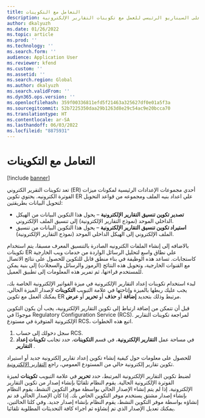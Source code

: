 ```yaml
---
title: التعامل مع التكوينات
description: تور هذه المقالة نظرة عامة على السيناريو الرئيسي للعمل مع تكوينات التقارير الإلكترونية (ER) من مساحة عمل ميزات العولمة.
author: dkalyuzh
ms.date: 01/26/2022
ms.topic: article
ms.prod: ''
ms.technology: ''
ms.search.form: ''
audience: Application User
ms.reviewer: kfend
ms.custom: ''
ms.assetid: ''
ms.search.region: Global
ms.author: dkalyuzh
ms.search.validFrom: ''
ms.dyn365.ops.version: ''
ms.openlocfilehash: 359f00336811efd5f21463a325627df0e01a5f3a
ms.sourcegitcommit: 52b7225350daa29b1263d8e29c54ac9e20bcca70
ms.translationtype: HT
ms.contentlocale: ar-SA
ms.lasthandoff: 06/03/2022
ms.locfileid: "8875931"
---
```

# <a name="work-with-configurations"></a>التعامل مع التكوينات

[!include [banner](../includes/banner.md)]

تعد تكوينات التقرير الكتروني (ER) أحدي مجموعات الإعدادات الرئيسية لمكونات ميزات الفوترة الكترونيه. يحتوي تكوين ER علي اعداد بنيه الملف ومجموعه من قواعد التحويل لتحويل البيانات بطريقتين:

- **تصدير تكوين تنسيق التقارير الإلكترونية** – يحول هذا التكوين البيانات من الهيكل الداخلي الموحد (نموذج التقارير الإلكترونية) إلى تنسيق الملف الإلكتروني.
- **استيراد تكوين تنسيق التقارير الإلكترونية** – يحول هذا التكوين البيانات من تنسيق الملف الإلكتروني إلى الهيكل الداخلي الموحد (نموذج التقارير الإلكترونية).

بالاضافه إلى إنشاء الملفات الكترونيه الصادرة بالتنسيق المعرف مسبقا، يتم استخدام تكوينات ER علي نطاق واسع لتحليل الرسائل الواردة من خدمات ويب الخارجية كاستجابات. تساعد هذه الوظيفة في بناء منطق قابل للتكوين للحصول على نتائج الاتصال مع القنوات الخارجية، وتحويل هذه النتائج (الرموز والرسائل والسجلات) إلى بنية يمكن للمستخدم قراءتها، ثم تمرير هذه المعلومات إلى تطبيق العميل.

لبدء استخدام تكوينات إعداد التقارير الإلكترونية في ميزة الفواتير الإلكترونية الخاصة بك، يجب عليك ربطها بالميزة وإتاحتها في علامة التبويب **التكوينات** لإصدار الميزة الحالي. يمكنك العمل مع تكوين ER مرتبط وذلك بتحديد **إضافة** أو **حذف** أو **تحرير** أو **عرض**.

قبل أن تتمكن من إضافة ارتباط إلى تكوين التقارير الإلكترونية، يجب أن يكون التكوين موجودًا في Regulatory Configuration Service (RCS). لمراجعة تكوينات التقارير الإلكترونية المتوفرة في مستودع RCS، اتبع هذه الخطوات.

1. سجل دخولك إلى حساب RCS.
2. في مساحة عمل **التقارير الإلكترونية**، في قسم **التكوينات**، حدد تجانب **تكوينات إعداد التقارير** .

للحصول على معلومات حول كيفية إنشاء تكوين إعداد تقارير إلكترونية جديد أو استيراد تكوين تقارير إلكترونية حالي من المستودع العمومي، راجع [التقارير الإلكترونية](../../fin-ops-core/dev-itpro/analytics/general-electronic-reporting.md).

لضبط تكوين التقارير الإلكترونية المرتبط، حدد **تحرير** في علامة التبويب **تكوينات** لميزة الفوترة الإلكترونية الحالية. يقوم النظام تلقائيًا بإنشاء إصدار من تكوين التقارير الإلكترونية. إذا لم يتم إنشاء الإصدار الحالي بواسطة موفر التكوين النشط، يقوم النظام بإنشاء إصدار مشتق يستخدم موفر التكوين الخاص بك. إذا كان الإصدار الحالي قد تم إنشاؤه بواسطة موفر التكوين النشط، يقوم النظام بإنشاء إصدار جديد. وفي كلتا الحالتين، يمكنك تعديل الإصدار الذي تم إنشاؤه ثم اجراء كافة التحديثات المطلوبة تلقائيا.
